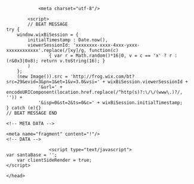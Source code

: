 <!DOCTYPE html>
<html>
<head>
    <meta http-equiv="X-UA-Compatible" content="IE=Edge"/>
             
    
                <meta charset="utf-8"/>
<title>home</title>
<meta name="fb_admins_meta_tag" content=""/>
<link rel="shortcut icon" href="http://www.wix.com/favicon.ico" type="image/x-icon"/>
<link rel="apple-touch-icon" href="http://www.wix.com/favicon.ico" type="image/x-icon"/>
<link rel="canonical" href="http://msdeducation.wix.com/home"/>
    <meta http-equiv="X-Wix-Renderer-Server" content="app205.vac.aws"/>
<meta http-equiv="X-Wix-Meta-Site-Id" content="917e4124-69b1-471b-b5cc-38bc7dd30d7b"/>
<meta http-equiv="X-Wix-Application-Instance-Id" content="da04102d-bc4d-4be1-b952-62883c4775cb"/>
<meta http-equiv="X-Wix-Published-Version" content="101"/>

<meta http-equiv="etag" content="57539f5835ad3b6560b195b39a1e6e50"/>
<meta property="og:title" content="home"/>
<meta property="og:type" content="article"/>
<meta property="og:url" content="http://msdeducation.wix.com/home"/>
<meta property="og:site_name" content="home"/>
<meta name="SKYPE_TOOLBAR" content="SKYPE_TOOLBAR_PARSER_COMPATIBLE"/>

<meta id="wixMobileViewport" name="viewport" content="minimum-scale=0.25, maximum-scale=1.2"/>


        

            <script>
            // BEAT MESSAGE
    try {
        window.wixBiSession = {
            initialTimestamp : Date.now(),
            viewerSessionId: 'xxxxxxxx-xxxx-4xxx-yxxx-xxxxxxxxxxxx'.replace(/[xy]/g, function(c)
                    { var r = Math.random()*16|0, v = c == 'x' ? r : (r&0x3|0x8); return v.toString(16); }
            )
        };
        (new Image()).src = 'http://frog.wix.com/bt?src=29&evid=3&pn=1&et=1&v=3.0&vsi=' + wixBiSession.viewerSessionId +
                '&url=' + encodeURIComponent(location.href.replace(/^http(s)?:\/\/(www\.)?/, '')) +
                '&isp=0&st=2&ts=0&c=' + wixBiSession.initialTimestamp;
    } catch (e){}
    // BEAT MESSAGE END
</script>    
    

    <!-- META DATA -->
<script type="text/javascript">

    var serviceTopology = {"serverName":"app205.vac.aws","cacheKillerVersion":"1","staticServerUrl":"http://static.parastorage.com/","usersScriptsRoot":"http://static.parastorage.com/services/wix-users/2.575.0","biServerUrl":"http://frog.wix.com/","userServerUrl":"http://users.wix.com/","billingServerUrl":"http://premium.wix.com/","mediaRootUrl":"http://static.wixstatic.com/","logServerUrl":"http://frog.wix.com/plebs","monitoringServerUrl":"http://TODO/","usersClientApiUrl":"https://users.wix.com/wix-users","publicStaticBaseUri":"http://static.parastorage.com/services/wix-public/1.171.0","basePublicUrl":"http://www.wix.com/","postLoginUrl":"http://www.wix.com/my-account","postSignUpUrl":"http://www.wix.com/new/account","baseDomain":"wix.com","staticMediaUrl":"https://static.wixstatic.com/media","staticAudioUrl":"http://media.wix.com/mp3","emailServer":"http://assets.wix.com/common-services/notification/invoke","blobUrl":"https://static.parastorage.com/wix_blob","htmlEditorUrl":"http://editor.wix.com/html","siteMembersUrl":"https://users.wix.com/wix-sm","scriptsLocationMap":{"wixapps":"https://static.parastorage.com/services/wixapps/2.461.22","tpa":"https://static.parastorage.com/services/tpa/2.1062.0","santa-resources":"https://static.parastorage.com/services/santa-resources/1.0.0","bootstrap":"https://static.parastorage.com/services/bootstrap/2.1229.41","ck-editor":"https://static.parastorage.com/services/ck-editor/1.87.3","it":"https://static.parastorage.com/services/experiments/it/1.37.0","santa":"https://static.parastorage.com/services/santa/1.1013.6","skins":"https://static.parastorage.com/services/skins/2.1229.41","core":"https://static.parastorage.com/services/core/2.1229.41","sitemembers":"https://static.parastorage.com/services/sm-js-sdk/1.31.0","automation":"https://static.parastorage.com/services/automation/1.23.0","web":"https://static.parastorage.com/services/web/2.1229.41","ecommerce":"https://static.parastorage.com/services/ecommerce/1.198.0","hotfixes":"https://static.parastorage.com/services/experiments/hotfixes/1.15.0","langs":"https://static.parastorage.com/services/langs/2.566.0","santa-versions":"https://static.parastorage.com/services/santa-versions/1.416.0","ut":"https://static.parastorage.com/services/experiments/ut/1.2.0"},"developerMode":false,"productionMode":true,"staticServerFallbackUrl":"https://sslstatic.wix.com/","staticVideoUrl":"http://video.wixstatic.com/","scriptsDomainUrl":"https://static.parastorage.com/","userFilesUrl":"http://static.parastorage.com/","staticHTMLComponentUrl":"http://msdeducation.wix.com.usrfiles.com/","secured":false,"ecommerceCheckoutUrl":"https://www.safer-checkout.com/","premiumServerUrl":"https://premium.wix.com/","appRepoUrl":"http://assets.wix.com/wix-lists-ds-webapp","digitalGoodsServerUrl":"http://dgs.wixapps.net/","wixCloudBaseDomain":"cloud.wix.com","mailServiceSuffix":"/_api/common-services/notification/invoke","staticVideoHeadRequestUrl":"http://storage.googleapis.com/video.wixstatic.com","publicStaticsUrl":"http://static.parastorage.com/services/wix-public/1.171.0","staticDocsUrl":"http://media.wix.com/ugd"};
        var santaModels = true;
    var rendererModel = {"metaSiteId":"917e4124-69b1-471b-b5cc-38bc7dd30d7b","siteInfo":{"documentType":"UGC","applicationType":"HtmlWeb","siteId":"da04102d-bc4d-4be1-b952-62883c4775cb","siteTitleSEO":"home"},"clientSpecMap":{"1001":{"type":"public","applicationId":1001,"appDefinitionId":"12f51ae9-aa4e-1717-f49f-581ef8058a7d","appDefinitionName":"MPZMail Email Marketing","instance":"qFggeuAz-54aCn24mKg-NuIqWM3QKkSiVP6SLqgry14.eyJpbnN0YW5jZUlkIjoiNzkyZmE2ZGUtNzY1My00YTc2LThkMTctZWRlODcyZDgyYWQxIiwic2lnbkRhdGUiOiIyMDE1LTExLTA5VDE4OjM0OjQyLjY1N1oiLCJ1aWQiOm51bGwsImlwQW5kUG9ydCI6IjEwLjE1LjEuMjIyLzM4NDk3IiwidmVuZG9yUHJvZHVjdElkIjpudWxsLCJkZW1vTW9kZSI6ZmFsc2UsInNpdGVPd25lcklkIjoiM2Y2MDgzZTUtOGEwMS00NjRmLWI0ZGItMjUxMTE2NWFmYjU2In0","sectionPublished":true,"sectionMobilePublished":false,"sectionSeoEnabled":true,"widgets":{"12f51afa-5521-983c-6fd7-4a93da37c38b":{"widgetUrl":"http:\/\/www.mpzmail.com\/widgets\/wix\/default.asp","widgetId":"12f51afa-5521-983c-6fd7-4a93da37c38b","refreshOnWidthChange":true,"mobileUrl":"http:\/\/www.mpzmail.com\/widgets\/wix\/mobile.asp","published":true,"mobilePublished":true,"seoEnabled":true}},"appRequirements":{"requireSiteMembers":false},"installedAtDashboard":false,"permissions":{"revoked":false}},"14":{"type":"public","applicationId":14,"appDefinitionId":"13322a7c-6039-ac58-86e8-48b76f901d91","appDefinitionName":"Site Search","instance":"1JTzprhkFgl1h6O3fY22Vjmln4_fvNVb5L6cPF7H9FU.eyJpbnN0YW5jZUlkIjoiMTQwZWFiMTQtYTM3NS04MDI0LTMwZTgtNGJhN2RmMmEyZDI5Iiwic2lnbkRhdGUiOiIyMDE1LTExLTA5VDE4OjM0OjQyLjY1NloiLCJ1aWQiOm51bGwsImlwQW5kUG9ydCI6IjEwLjE1LjEuMjIyLzM4NDk3IiwidmVuZG9yUHJvZHVjdElkIjpudWxsLCJkZW1vTW9kZSI6ZmFsc2UsInNpdGVPd25lcklkIjoiM2Y2MDgzZTUtOGEwMS00NjRmLWI0ZGItMjUxMTE2NWFmYjU2In0","sectionPublished":true,"sectionMobilePublished":false,"sectionSeoEnabled":true,"widgets":{"13322a9f-8ffc-59f0-c8fc-ca95943cb55c":{"widgetUrl":"http:\/\/wix.instantsearchplus.com\/wix_widget\/wix_instantsearchplus_widget-V2.html?v=1.0.3","widgetId":"13322a9f-8ffc-59f0-c8fc-ca95943cb55c","refreshOnWidthChange":true,"mobileUrl":"http:\/\/wix.instantsearchplus.com\/wix_widget\/wix_instantsearchplus_widget-V2.html?mobile=1","published":true,"mobilePublished":true,"seoEnabled":true}},"appRequirements":{"requireSiteMembers":false},"installedAtDashboard":false,"permissions":{"revoked":true}},"13":{"type":"sitemembers","applicationId":13,"collectionType":"Open","smcollectionId":"f443e736-05dc-408f-9fb3-d4f46ec99abd"},"2":{"type":"appbuilder","applicationId":2,"appDefinitionId":"3d590cbc-4907-4cc4-b0b1-ddf2c5edf297","instanceId":"140c851e-bb13-bef0-c986-73e6946fdeb3","state":"Initialized"},"1000":{"type":"public","applicationId":1000,"appDefinitionId":"1304d8a4-ef3c-063f-6418-8464c68e7228","appDefinitionName":"AnyFile","instance":"_DVp2Ud8dsJ9M3XDdnhDOasa-p3ZDYGH6o-7a9trDEQ.eyJpbnN0YW5jZUlkIjoiM2U3OWM5N2YtMGUxMS00ZmMxLTg4M2UtYTJmNDBkOTUzNDAyIiwic2lnbkRhdGUiOiIyMDE1LTExLTA5VDE4OjM0OjQyLjY1N1oiLCJ1aWQiOm51bGwsImlwQW5kUG9ydCI6IjEwLjE1LjEuMjIyLzM4NDk3IiwidmVuZG9yUHJvZHVjdElkIjpudWxsLCJkZW1vTW9kZSI6ZmFsc2UsInNpdGVPd25lcklkIjoiM2Y2MDgzZTUtOGEwMS00NjRmLWI0ZGItMjUxMTE2NWFmYjU2In0","sectionPublished":true,"sectionMobilePublished":false,"sectionSeoEnabled":true,"widgets":{"1304d923-922f-2feb-a534-6aa19811db36":{"widgetUrl":"http:\/\/www.anyfile.io\/wix\/widget","widgetId":"1304d923-922f-2feb-a534-6aa19811db36","refreshOnWidthChange":true,"mobileUrl":"http:\/\/www.anyfile.io\/wix\/widget_mobile","published":true,"mobilePublished":false,"seoEnabled":true}},"appRequirements":{"requireSiteMembers":false},"installedAtDashboard":false,"permissions":{"revoked":true}},"3":{"type":"public","applicationId":3,"appDefinitionId":"135c3d92-0fea-1f9d-2ba5-2a1dfb04297e","appDefinitionName":"Wix ShoutOut","instance":"Wq0wln7zjq5UtcD1kxFIj-af4Mg-Wn0C-UbAEzwWRWQ.eyJpbnN0YW5jZUlkIjoiMjUzODU1ZTgtYjBiMi00MjQyLTlmMmEtODZkNjE4OTViNjdhIiwic2lnbkRhdGUiOiIyMDE1LTExLTA5VDE4OjM0OjQyLjY1NloiLCJ1aWQiOm51bGwsImlwQW5kUG9ydCI6IjEwLjE1LjEuMjIyLzM4NDk3IiwidmVuZG9yUHJvZHVjdElkIjpudWxsLCJkZW1vTW9kZSI6ZmFsc2UsInNpdGVPd25lcklkIjoiM2Y2MDgzZTUtOGEwMS00NjRmLWI0ZGItMjUxMTE2NWFmYjU2In0","sectionPublished":true,"sectionMobilePublished":false,"sectionSeoEnabled":true,"widgets":{},"appRequirements":{"requireSiteMembers":false},"installedAtDashboard":true,"permissions":{"revoked":false}},"16":{"type":"public","applicationId":16,"appDefinitionId":"13707244-ccaa-a180-9ae4-664d3a833580","appDefinitionName":"Wix Hit Counter","instance":"OcfnD37uZwYTZcxiUmmHk-kbAtTWfQzqriQyPRqhi5g.eyJpbnN0YW5jZUlkIjoiMTQwZWU0NTItMmZjMy03NmRmLTVlYzItMjgxYThiODRlNjY4Iiwic2lnbkRhdGUiOiIyMDE1LTExLTA5VDE4OjM0OjQyLjY1N1oiLCJ1aWQiOm51bGwsImlwQW5kUG9ydCI6IjEwLjE1LjEuMjIyLzM4NDk3IiwidmVuZG9yUHJvZHVjdElkIjpudWxsLCJkZW1vTW9kZSI6ZmFsc2UsImJpVG9rZW4iOiI4NTcwYTU3Ni00NjcyLTMxYzQtZWIwZS0xMGE2ZjY1N2ViMTMiLCJzaXRlT3duZXJJZCI6IjNmNjA4M2U1LThhMDEtNDY0Zi1iNGRiLTI1MTExNjVhZmI1NiJ9","sectionPublished":true,"sectionMobilePublished":false,"sectionSeoEnabled":true,"widgets":{"13707259-eaf0-b80f-57bc-3423f704a304":{"widgetUrl":"http:\/\/hitcounter.galilcloud.wixapps.net\/","widgetId":"13707259-eaf0-b80f-57bc-3423f704a304","refreshOnWidthChange":true,"mobileUrl":"http:\/\/hitcounter.galilcloud.wixapps.net\/","published":true,"mobilePublished":true,"seoEnabled":true}},"appRequirements":{"requireSiteMembers":false},"installedAtDashboard":true,"permissions":{"revoked":false}},"4":{"type":"public","applicationId":4,"appDefinitionId":"139ef4fa-c108-8f9a-c7be-d5f492a2c939","appDefinitionName":"Wix Smart Actions","instance":"oAyMlChH7h6nYNqrD6zzKDz1RhPUTRbkqzxnCfMLx2U.eyJpbnN0YW5jZUlkIjoiOWM4MWU1MjUtODE2ZC00YzEzLTk5MzctMmU3ODgxZGIyYmNmIiwic2lnbkRhdGUiOiIyMDE1LTExLTA5VDE4OjM0OjQyLjY1NloiLCJ1aWQiOm51bGwsImlwQW5kUG9ydCI6IjEwLjE1LjEuMjIyLzM4NDk3IiwidmVuZG9yUHJvZHVjdElkIjpudWxsLCJkZW1vTW9kZSI6ZmFsc2UsImJpVG9rZW4iOiIwZGZmYTQwMS1lOGRjLTBiMDgtMmNmYi0xNmM0ZmMwODI2YjQiLCJzaXRlT3duZXJJZCI6IjNmNjA4M2U1LThhMDEtNDY0Zi1iNGRiLTI1MTExNjVhZmI1NiJ9","sectionPublished":true,"sectionMobilePublished":false,"sectionSeoEnabled":true,"widgets":{},"appRequirements":{"requireSiteMembers":false},"installedAtDashboard":true,"permissions":{"revoked":false}},"15":{"type":"public","applicationId":15,"appDefinitionId":"1375baa8-8eca-5659-ce9d-455b2009250d","appDefinitionName":"Wix Get Subscribers","instance":"KYLQCdAcLlCCzNZeKJ42qPhns-J2R6TTdDAo88ihxAM.eyJpbnN0YW5jZUlkIjoiMTQwZWFiMWYtMDU4Mi03YWQ2LTNlYzQtZjAwNDBkMDUwNTU2Iiwic2lnbkRhdGUiOiIyMDE1LTExLTA5VDE4OjM0OjQyLjY1NloiLCJ1aWQiOm51bGwsImlwQW5kUG9ydCI6IjEwLjE1LjEuMjIyLzM4NDk3IiwidmVuZG9yUHJvZHVjdElkIjpudWxsLCJkZW1vTW9kZSI6ZmFsc2UsImJpVG9rZW4iOiI4NTcwZWEzYi02YzMzLTNkY2QtOGIwOC1jOGI4NzBkNjA4MmQiLCJzaXRlT3duZXJJZCI6IjNmNjA4M2U1LThhMDEtNDY0Zi1iNGRiLTI1MTExNjVhZmI1NiJ9","sectionPublished":true,"sectionMobilePublished":false,"sectionSeoEnabled":true,"widgets":{"1375babd-6f2b-87ed-ff19-5778602c8b86":{"widgetUrl":"http:\/\/shoutout.apps.wixapps.net\/widget-new","widgetId":"1375babd-6f2b-87ed-ff19-5778602c8b86","refreshOnWidthChange":true,"mobileUrl":"http:\/\/shoutout.apps.wixapps.net\/widget-new","published":true,"mobilePublished":true,"seoEnabled":true}},"appRequirements":{"requireSiteMembers":false},"installedAtDashboard":false,"permissions":{"revoked":true}}},"premiumFeatures":[],"geo":"GBR","languageCode":"en","previewMode":false,"userId":"3f6083e5-8a01-464f-b4db-2511165afb56","siteMetaData":{"preloader":{"enabled":true},"adaptiveMobileOn":true,"quickActions":{"socialLinks":[],"colorScheme":"dark","configuration":{"quickActionsMenuEnabled":false,"navigationMenuEnabled":true,"phoneEnabled":false,"emailEnabled":false,"addressEnabled":false,"socialLinksEnabled":false}},"contactInfo":{"companyName":"","phone":"","fax":"","email":"","address":""}},"runningExperiments":{"sv_mobilePresetStructure":"new","viewerFonts2015":"new","sv_allowEditingGaps":"new","sv_svgLink":"new","fontsTrackingInViewer":"new","sv_batchUpdateAnchors":"new","sv_sectionsReorganizeExp":"new","sv_blogCategories":"new","sv_appFlows":"new","sv_blogVideoThumbnail":"new","sv_dontShowGalleryLink":"new"}};
    var publicModel = {"domain":"wix.com","externalBaseUrl":"http:\/\/msdeducation.wix.com\/home","unicodeExternalBaseUrl":"http:\/\/msdeducation.wix.com\/home","pageList":{"masterPage":["https:\/\/static.wixstatic.com\/sites\/3f6083_4d56fc4efc864649f8f75782e9116499_100.json.z?v=3","https:\/\/staticorigin.wixstatic.com\/sites\/3f6083_4d56fc4efc864649f8f75782e9116499_100.json.z?v=3","https:\/\/fallback.wix.com\/wix-html-editor-pages-webapp\/page\/3f6083_4d56fc4efc864649f8f75782e9116499_100.json"],"pages":[{"pageId":"t7yx4","title":"Science","urls":["https:\/\/static.wixstatic.com\/sites\/3f6083_844c38a821e26a9760aa03f5a56fdb71_84.json.z?v=3","https:\/\/staticorigin.wixstatic.com\/sites\/3f6083_844c38a821e26a9760aa03f5a56fdb71_84.json.z?v=3","https:\/\/fallback.wix.com\/wix-html-editor-pages-webapp\/page\/3f6083_844c38a821e26a9760aa03f5a56fdb71_84.json"]},{"pageId":"f4bnw","title":"Art","urls":["https:\/\/static.wixstatic.com\/sites\/3f6083_e37bcf97fd19eb99d51566a34cda24e7_52.json.z?v=3","https:\/\/staticorigin.wixstatic.com\/sites\/3f6083_e37bcf97fd19eb99d51566a34cda24e7_52.json.z?v=3","https:\/\/fallback.wix.com\/wix-html-editor-pages-webapp\/page\/3f6083_e37bcf97fd19eb99d51566a34cda24e7_52.json"]},{"pageId":"ojs27","title":"Robert Mitchell Apps Work","urls":["https:\/\/static.wixstatic.com\/sites\/3f6083_a2e34c8b3dd248caa5827975c6d4c25d_17.json.z?v=3","https:\/\/staticorigin.wixstatic.com\/sites\/3f6083_a2e34c8b3dd248caa5827975c6d4c25d_17.json.z?v=3","https:\/\/fallback.wix.com\/wix-html-editor-pages-webapp\/page\/3f6083_a2e34c8b3dd248caa5827975c6d4c25d_17.json"]},{"pageId":"cjg9","title":"HOME","urls":["https:\/\/static.wixstatic.com\/sites\/3f6083_20b08fac251df9046c230df2e4bfebab_100.json.z?v=3","https:\/\/staticorigin.wixstatic.com\/sites\/3f6083_20b08fac251df9046c230df2e4bfebab_100.json.z?v=3","https:\/\/fallback.wix.com\/wix-html-editor-pages-webapp\/page\/3f6083_20b08fac251df9046c230df2e4bfebab_100.json"]},{"pageId":"bdst7","title":"Tom Davis Apps Work","urls":["https:\/\/static.wixstatic.com\/sites\/3f6083_7796693c57f8fc78b22a4ba8c9e5f155_62.json.z?v=3","https:\/\/staticorigin.wixstatic.com\/sites\/3f6083_7796693c57f8fc78b22a4ba8c9e5f155_62.json.z?v=3","https:\/\/fallback.wix.com\/wix-html-editor-pages-webapp\/page\/3f6083_7796693c57f8fc78b22a4ba8c9e5f155_62.json"]},{"pageId":"y6aw3","title":"Rowan Shields's My Favourite Place","urls":["https:\/\/static.wixstatic.com\/sites\/3f6083_ef0ae0c889ff9e57482ed3e4ccb47339_62.json.z?v=3","https:\/\/staticorigin.wixstatic.com\/sites\/3f6083_ef0ae0c889ff9e57482ed3e4ccb47339_62.json.z?v=3","https:\/\/fallback.wix.com\/wix-html-editor-pages-webapp\/page\/3f6083_ef0ae0c889ff9e57482ed3e4ccb47339_62.json"]},{"pageId":"hvi0f","title":"Secret page","urls":["https:\/\/static.wixstatic.com\/sites\/3f6083_24fae4b3870a91068301ea53aad88716_98.json.z?v=3","https:\/\/staticorigin.wixstatic.com\/sites\/3f6083_24fae4b3870a91068301ea53aad88716_98.json.z?v=3","https:\/\/fallback.wix.com\/wix-html-editor-pages-webapp\/page\/3f6083_24fae4b3870a91068301ea53aad88716_98.json"]},{"pageId":"pbazf","title":"About","urls":["https:\/\/static.wixstatic.com\/sites\/3f6083_db114c3fc338ad8b64ad3399fc066150_73.json.z?v=3","https:\/\/staticorigin.wixstatic.com\/sites\/3f6083_db114c3fc338ad8b64ad3399fc066150_73.json.z?v=3","https:\/\/fallback.wix.com\/wix-html-editor-pages-webapp\/page\/3f6083_db114c3fc338ad8b64ad3399fc066150_73.json"]},{"pageId":"wn877","title":"Impossible Quiz","urls":["https:\/\/static.wixstatic.com\/sites\/3f6083_7231e0fc2dfd4c8bdabe1a468e84ebc4_95.json.z?v=3","https:\/\/staticorigin.wixstatic.com\/sites\/3f6083_7231e0fc2dfd4c8bdabe1a468e84ebc4_95.json.z?v=3","https:\/\/fallback.wix.com\/wix-html-editor-pages-webapp\/page\/3f6083_7231e0fc2dfd4c8bdabe1a468e84ebc4_95.json"]},{"pageId":"mxu5h","title":"Happy Wheels","urls":["https:\/\/static.wixstatic.com\/sites\/3f6083_32d1697962ad94c0b4bd0cfb6b265189_99.json.z?v=3","https:\/\/staticorigin.wixstatic.com\/sites\/3f6083_32d1697962ad94c0b4bd0cfb6b265189_99.json.z?v=3","https:\/\/fallback.wix.com\/wix-html-editor-pages-webapp\/page\/3f6083_32d1697962ad94c0b4bd0cfb6b265189_99.json"]},{"pageId":"qxrl8","title":"Rowan Shields Leonardo Da Vinci","urls":["https:\/\/static.wixstatic.com\/sites\/3f6083_6ea2d9be9257fbddcc27630af65f7f20_50.json.z?v=3","https:\/\/staticorigin.wixstatic.com\/sites\/3f6083_6ea2d9be9257fbddcc27630af65f7f20_50.json.z?v=3","https:\/\/fallback.wix.com\/wix-html-editor-pages-webapp\/page\/3f6083_6ea2d9be9257fbddcc27630af65f7f20_50.json"]},{"pageId":"b5457","title":"Armour Games","urls":["https:\/\/static.wixstatic.com\/sites\/3f6083_465f150ca953419f1b35be97260291e2_99.json.z?v=3","https:\/\/staticorigin.wixstatic.com\/sites\/3f6083_465f150ca953419f1b35be97260291e2_99.json.z?v=3","https:\/\/fallback.wix.com\/wix-html-editor-pages-webapp\/page\/3f6083_465f150ca953419f1b35be97260291e2_99.json"]},{"pageId":"ve995","title":"Tom Davis's Leonardo Da Vinci","urls":["https:\/\/static.wixstatic.com\/sites\/3f6083_c6251496ef02dc74ba28411294badb2a_62.json.z?v=3","https:\/\/staticorigin.wixstatic.com\/sites\/3f6083_c6251496ef02dc74ba28411294badb2a_62.json.z?v=3","https:\/\/fallback.wix.com\/wix-html-editor-pages-webapp\/page\/3f6083_c6251496ef02dc74ba28411294badb2a_62.json"]},{"pageId":"m6pw6","title":"Tom Davis's Cell Work","urls":["https:\/\/static.wixstatic.com\/sites\/3f6083_581ae31ef30b0c6e2ec89e9986c39265_33.json.z?v=3","https:\/\/staticorigin.wixstatic.com\/sites\/3f6083_581ae31ef30b0c6e2ec89e9986c39265_33.json.z?v=3","https:\/\/fallback.wix.com\/wix-html-editor-pages-webapp\/page\/3f6083_581ae31ef30b0c6e2ec89e9986c39265_33.json"]},{"pageId":"ljrvs","title":"Rowan Shields Beast of Dartmoor","urls":["https:\/\/static.wixstatic.com\/sites\/3f6083_282d3dcaba37b59c3e514cf609dde475_62.json.z?v=3","https:\/\/staticorigin.wixstatic.com\/sites\/3f6083_282d3dcaba37b59c3e514cf609dde475_62.json.z?v=3","https:\/\/fallback.wix.com\/wix-html-editor-pages-webapp\/page\/3f6083_282d3dcaba37b59c3e514cf609dde475_62.json"]},{"pageId":"if26g","title":"Tom Davis's Beast of Dartmoor","urls":["https:\/\/static.wixstatic.com\/sites\/3f6083_470385b19a30b7499b80c25d764fb89a_85.json.z?v=3","https:\/\/staticorigin.wixstatic.com\/sites\/3f6083_470385b19a30b7499b80c25d764fb89a_85.json.z?v=3","https:\/\/fallback.wix.com\/wix-html-editor-pages-webapp\/page\/3f6083_470385b19a30b7499b80c25d764fb89a_85.json"]},{"pageId":"p3o6i","title":"Geography","urls":["https:\/\/static.wixstatic.com\/sites\/3f6083_3262cf90cba99b00853dae0210cb8c6a_62.json.z?v=3","https:\/\/staticorigin.wixstatic.com\/sites\/3f6083_3262cf90cba99b00853dae0210cb8c6a_62.json.z?v=3","https:\/\/fallback.wix.com\/wix-html-editor-pages-webapp\/page\/3f6083_3262cf90cba99b00853dae0210cb8c6a_62.json"]},{"pageId":"ibsd5","title":"Robert Mitchell's beast of Dartmoor","urls":["https:\/\/static.wixstatic.com\/sites\/3f6083_01bdd18d7c9eec25aabce798d0c23bf3_19.json.z?v=3","https:\/\/staticorigin.wixstatic.com\/sites\/3f6083_01bdd18d7c9eec25aabce798d0c23bf3_19.json.z?v=3","https:\/\/fallback.wix.com\/wix-html-editor-pages-webapp\/page\/3f6083_01bdd18d7c9eec25aabce798d0c23bf3_19.json"]},{"pageId":"x980s","title":"English","urls":["https:\/\/static.wixstatic.com\/sites\/3f6083_c07c20eaf0330304246b3861151f9184_85.json.z?v=3","https:\/\/staticorigin.wixstatic.com\/sites\/3f6083_c07c20eaf0330304246b3861151f9184_85.json.z?v=3","https:\/\/fallback.wix.com\/wix-html-editor-pages-webapp\/page\/3f6083_c07c20eaf0330304246b3861151f9184_85.json"]},{"pageId":"bdchr","title":"Rowan Shields's Apps Work","urls":["https:\/\/static.wixstatic.com\/sites\/3f6083_200a2ec96f47a6aa022a28f3baf260e0_34.json.z?v=3","https:\/\/staticorigin.wixstatic.com\/sites\/3f6083_200a2ec96f47a6aa022a28f3baf260e0_34.json.z?v=3","https:\/\/fallback.wix.com\/wix-html-editor-pages-webapp\/page\/3f6083_200a2ec96f47a6aa022a28f3baf260e0_34.json"]},{"pageId":"c02en","title":"Rowan Shields's Diet of an Athlete ","urls":["https:\/\/static.wixstatic.com\/sites\/3f6083_6c51df0f29232691b134754e50a5acb6_84.json.z?v=3","https:\/\/staticorigin.wixstatic.com\/sites\/3f6083_6c51df0f29232691b134754e50a5acb6_84.json.z?v=3","https:\/\/fallback.wix.com\/wix-html-editor-pages-webapp\/page\/3f6083_6c51df0f29232691b134754e50a5acb6_84.json"]},{"pageId":"kemla","title":"Business & Enterprise","urls":["https:\/\/static.wixstatic.com\/sites\/3f6083_4fb157725be2378e949cdafb8f6ebadd_80.json.z?v=3","https:\/\/staticorigin.wixstatic.com\/sites\/3f6083_4fb157725be2378e949cdafb8f6ebadd_80.json.z?v=3","https:\/\/fallback.wix.com\/wix-html-editor-pages-webapp\/page\/3f6083_4fb157725be2378e949cdafb8f6ebadd_80.json"]},{"pageId":"xsf3c","title":"Send In Your Work","urls":["https:\/\/static.wixstatic.com\/sites\/3f6083_84fd87a7a36d9c6b9326afa74a4de976_100.json.z?v=3","https:\/\/staticorigin.wixstatic.com\/sites\/3f6083_84fd87a7a36d9c6b9326afa74a4de976_100.json.z?v=3","https:\/\/fallback.wix.com\/wix-html-editor-pages-webapp\/page\/3f6083_84fd87a7a36d9c6b9326afa74a4de976_100.json"]},{"pageId":"h6cau","title":"Alex Rapsons App work","urls":["https:\/\/static.wixstatic.com\/sites\/3f6083_f52200af0e1f3b52f9e4059b6000191b_82.json.z?v=3","https:\/\/staticorigin.wixstatic.com\/sites\/3f6083_f52200af0e1f3b52f9e4059b6000191b_82.json.z?v=3","https:\/\/fallback.wix.com\/wix-html-editor-pages-webapp\/page\/3f6083_f52200af0e1f3b52f9e4059b6000191b_82.json"]}],"mainPageId":"cjg9"},"timeSincePublish":450628477,"favicon":"","deviceInfo":{"deviceType":"Desktop","browserType":"Chrome","browserVersion":46}};
    


    var googleAnalytics = "UA-2117194-61"
    ;

    var googleRemarketing = "";
    var facebookRemarketing = "";
    var yandexMetrikaData = {};

</script>


    <meta name="fragment" content="!"/>
    <!-- DATA -->
<script type="text/javascript">
    var adData = {"topLabel":"<span class=\"smallMusa\">(Wix-Logo) </span>Create a <span class=\"smallLogo\">Wix</span> site!","topContent":"100s of templates<br />No coding needed<br /><span class=\"emphasis spacer\">Start now >></span>","footerLabel":"<div class=\"adFootBox\"><div class=\"siteBanner\" ><div class=\"siteBanner\"><div class=\"wrapper\"><div class=\"bigMusa\">(Wix Logo)</div><div class=\"txt shd\" style=\"color:#fff\">This site was created using </div> <div class=\"txt shd\"><a  href=\"http://www.wix.com?utm_campaign=vir_wixad_live&experiment_id=abtestbanner122400001\" style=\"color:#fff\"> WIX.com. </a></div> <div class=\"txt shd\" style=\"color:#fff\"> Create your own for FREE <span class=\"emphasis\"> >></span></div></div></div></div></div>","adUrl":"http://www.wix.com/lpviral/stun-vrl-lil-seo?utm_campaign=vir_wixad_live&experiment_id=abtestbanner122400001"};
    var mobileAdData = {"footerLabel":"7c3dbd_67131d7bd570478689be752141d4e28a.jpg","adUrl":"http://www.wix.com?utm_campaign=vir_wixad_live&experiment_id=abtestbanner122400001"};
    var usersDomain = "https://users.wix.com/wix-users";
        </script>


                    <script type="text/javascript">
    var santaBase = '';
        var clientSideRender = true;
    </script>
<script src="https://static.parastorage.com/services/third-party/requirejs/2.1.15/require.min.js"></script>
<script src="https://static.parastorage.com/services/santa-versions/1.416.0/main-r.js"></script>
<link rel="stylesheet" href="https://static.parastorage.com/services/santa-versions/1.416.0/viewer.css">

    </head>
<body>
                <div id="SITE_CONTAINER"></div>
    
    
        
    
<div comp="wysiwyg.viewer.components.WixAds" skin="wysiwyg.viewer.skins.wixadsskins.WixAdsWebSkin" id="wixFooter"></div>
    
    
    
        
    
</body>
</html>
